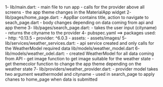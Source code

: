 1- lib/main.dart:
        - main file to run app
        - calls for the provider above all screens
        - the app theme changes in the MaterialApp widget
2- lib/pages/home_page.dart:
        - AppBar contains title, action to navigate to seach_page.dart
        - body changes depending on data coming from api and app theme
3- lib/pages/search_page.dart:
        - takes the user input (cityname)
        - returns the cityname to the provider
4- pubspec.yaml  ==> packages used:
        - http: ^0.13.5
        - provider: ^6.0.3
        - assets:
            - assets/images/
5- lib/services/weather_services.dart:
        - api service created and only calls for the WeatherModel required data lib/models/weather_model.dart
6- lib/models/weather_odel.dart:
        - created WeatherModel for all data coming from API
        - get image function to get image suitable for the weather state
        - get themecolor function to change the app theme  depending on the weather state
7- lib/providers/weather_provider.dart:
        - provider model takes two argument weathermodel and cityname
        - used in search_page to apply chanes to home_page when data is submitted
